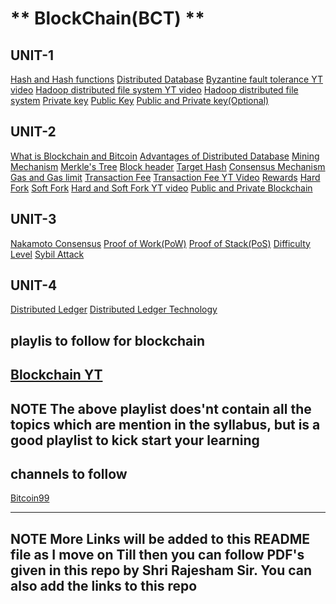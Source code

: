 # ** BlockChain(BCT) **


## UNIT-1
   [Hash and Hash functions](https://www.investopedia.com/terms/h/hash.asp#:~:text=A%20hash%20is%20a%20function,to%20blockchain%20management%20in%20cryptocurrency.)
   [Distributed Database](https://www.geeksforgeeks.org/distributed-database-system/)
   [Byzantine fault tolerance YT video](https://www.youtube.com/watch?v=VWG9xcwjxUg&ab_channel=BinanceAcademy)
   [Hadoop distributed file system YT video](https://www.youtube.com/watch?v=GJYEsEEfjvk&t=448s&ab_channel=edureka%21)
   [Hadoop distributed file system](https://searchdatamanagement.techtarget.com/definition/Hadoop-Distributed-File-System-HDFS)
   [Private key](https://www.investopedia.com/terms/p/private-key.asp)
   [Public Key](https://www.investopedia.com/terms/p/public-key.asp)
   [Public and Private key(Optional)](https://medium.com/coinmonks/blockchain-public-private-key-cryptography-in-a-nutshell-b7776e475e7c)


## UNIT-2
   [What is Blockchain and Bitcoin](https://www.investopedia.com/terms/b/blockchain.asp)
   [Advantages of Distributed Database](https://www.geeksforgeeks.org/advantages-of-distributed-database/)
   [Mining Mechanism](https://www.investopedia.com/tech/how-does-bitcoin-mining-work/)
   [Merkle's Tree](https://www.investopedia.com/terms/m/merkle-tree.asp)
   [Block header](https://www.investopedia.com/terms/b/block-header-cryptocurrency.asp)
   [Target Hash](https://www.investopedia.com/terms/t/target-hash.asp)
   [Consensus Mechanism](https://www.investopedia.com/terms/c/consensus-mechanism-cryptocurrency.asp)
   [Gas and Gas limit](https://www.investopedia.com/terms/g/gas-ethereum.asp)
   [Transaction Fee](https://wirexapp.com/help/article/what-is-the-blockchain-fee-0078)
   [Transaction Fee YT Video](https://www.youtube.com/watch?v=waP7n8crMhg&t=99s&ab_channel=99Bitcoins)
   [Rewards](https://www.investopedia.com/terms/b/block-reward.asp#:~:text=Bitcoin%20block%20reward%20refers%20to,each%20block%20they%20mine%20successfully.)
   [Hard Fork](https://www.investopedia.com/terms/h/hard-fork.asp)
   [Soft Fork](https://www.investopedia.com/terms/s/soft-fork.asp)
   [Hard and Soft Fork YT video](https://www.youtube.com/watch?v=pLNr786xEkg&t=333s&ab_channel=99Bitcoins)
   [Public and Private Blockchain](https://www.investopedia.com/news/public-private-permissioned-blockchains-compared/)


## UNIT-3
   [Nakamoto Consensus](https://coinmarketcap.com/alexandria/article/what-is-the-nakamoto-consensus)
   [Proof of Work(PoW)](https://www.investopedia.com/terms/p/proof-work.asp)
   [Proof of Stack(PoS)](https://www.investopedia.com/terms/p/proof-stake-pos.asp)
   [Difficulty Level](https://www.investopedia.com/terms/d/difficulty-cryptocurrencies.asp)
   [Sybil Attack](https://www.geeksforgeeks.org/sybil-attack/)


## UNIT-4
   [Distributed Ledger](https://www.investopedia.com/terms/d/distributed-ledgers.asp#:~:text=A%20distributed%20ledger%20is%20a,to%20have%20public%20%22witnesses%22.)
   [Distributed Ledger Technology](https://www.investopedia.com/terms/d/distributed-ledger-technology-dlt.asp)



## playlis to follow for blockchain
   [Blockchain YT](https://www.youtube.com/playlist?list=PLsyeobzWxl7oY6tZmnZ5S7yTDxyu4zDW-)
   ---
   **NOTE**
   The above playlist does'nt contain all the topics which are mention in the syllabus, but is a good playlist to kick start your learning
   ---   

## channels to follow 
   [Bitcoin99](https://www.youtube.com/channel/UCQQ_fGcMDxlKre3SEqEWrLA)   


---
**NOTE**
More Links will be added to this README file as I move on 
Till then you can follow PDF's given in this repo by Shri Rajesham Sir.
You can also add the links to this repo
---    